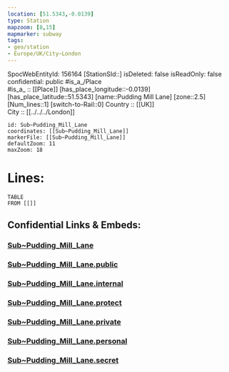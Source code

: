 ```yaml
---
location: [51.5343,-0.0139] 
type: Station 
mapzoom: [8,15] 
mapmarker: subway 
tags:
- geo/station
- Europe/UK/City~London
---
```

SpocWebEntityId: 156164
[StationSId::] 
isDeleted: false
isReadOnly: false
confidential: public
#is_a_/Place  
#is_a_ :: [[Place]] 
[has_place_longitude::-0.0139] 
[has_place_latitude::51.5343] 
[name::Pudding Mill Lane] 
[zone::2.5] 
[Num_lines::1] 
[switch-to-Rail::0] 
Country :: [[UK]]  
City :: [[../../../London]]  


```leaflet
id: Sub~Pudding_Mill_Lane
coordinates: [[Sub~Pudding_Mill_Lane]] 
markerFile: [[Sub~Pudding_Mill_Lane]] 
defaultZoom: 11 
maxZoom: 18
```


# Lines: 
```dataview
TABLE 
FROM [[]] 
```


## Confidential Links & Embeds: 

### [Sub~Pudding_Mill_Lane](/_Standards/Earth/Continent/Europe/Europe~North/UK/England/Regions~England/London,Greater/cities~GreaterLondon/Underground/Station/Sub~Pudding_Mill_Lane.md) 

### [Sub~Pudding_Mill_Lane.public](/_public/Earth/Continent/Europe/Europe~North/UK/England/Regions~England/London,Greater/cities~GreaterLondon/Underground/Station/Sub~Pudding_Mill_Lane.public.md) 

### [Sub~Pudding_Mill_Lane.internal](/_internal/Earth/Continent/Europe/Europe~North/UK/England/Regions~England/London,Greater/cities~GreaterLondon/Underground/Station/Sub~Pudding_Mill_Lane.internal.md) 

### [Sub~Pudding_Mill_Lane.protect](/_protect/Earth/Continent/Europe/Europe~North/UK/England/Regions~England/London,Greater/cities~GreaterLondon/Underground/Station/Sub~Pudding_Mill_Lane.protect.md) 

### [Sub~Pudding_Mill_Lane.private](/_private/Earth/Continent/Europe/Europe~North/UK/England/Regions~England/London,Greater/cities~GreaterLondon/Underground/Station/Sub~Pudding_Mill_Lane.private.md) 

### [Sub~Pudding_Mill_Lane.personal](/_personal/Earth/Continent/Europe/Europe~North/UK/England/Regions~England/London,Greater/cities~GreaterLondon/Underground/Station/Sub~Pudding_Mill_Lane.personal.md) 

### [Sub~Pudding_Mill_Lane.secret](/_secret/Earth/Continent/Europe/Europe~North/UK/England/Regions~England/London,Greater/cities~GreaterLondon/Underground/Station/Sub~Pudding_Mill_Lane.secret.md)

